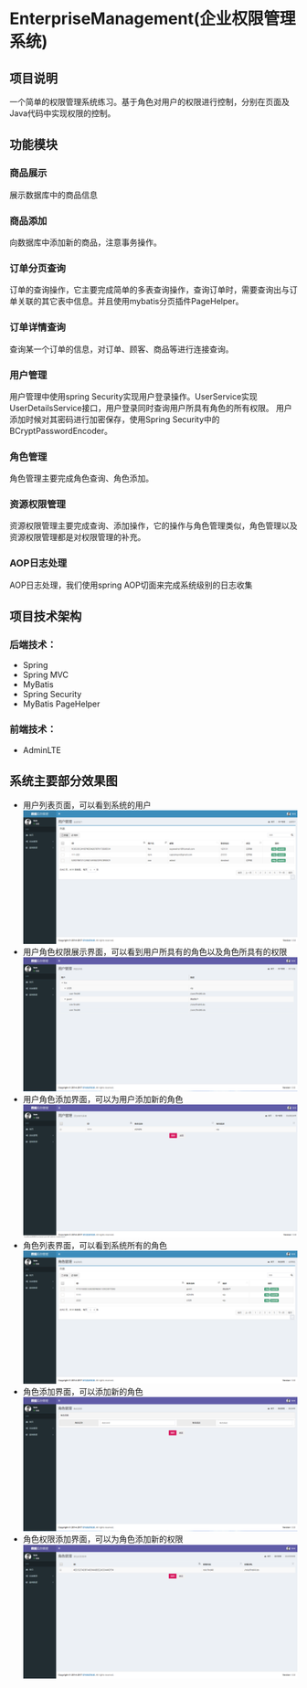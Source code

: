 # EnterpriseManagement(企业权限管理系统)
## 项目说明
一个简单的权限管理系统练习。基于角色对用户的权限进行控制，分别在页面及Java代码中实现权限的控制。

## 功能模块
### 商品展示
展示数据库中的商品信息 
### 商品添加 
向数据库中添加新的商品，注意事务操作。
### 订单分页查询
订单的查询操作，它主要完成简单的多表查询操作，查询订单时，需要查询出与订单关联的其它表中信息。并且使用mybatis分页插件PageHelper。
### 订单详情查询 
查询某一个订单的信息，对订单、顾客、商品等进行连接查询。
### 用户管理 
用户管理中使用spring Security实现用户登录操作。UserService实现UserDetailsService接口，用户登录同时查询用户所具有角色的所有权限。
用户添加时候对其密码进行加密保存，使用Spring Security中的BCryptPasswordEncoder。
### 角色管理 
角色管理主要完成角色查询、角色添加。
### 资源权限管理 
资源权限管理主要完成查询、添加操作，它的操作与角色管理类似，角色管理以及资源权限管理都是对权限管理的补充。
### AOP日志处理 
AOP日志处理，我们使用spring AOP切面来完成系统级别的日志收集
 
## 项目技术架构
### 后端技术：
* Spring
* Spring MVC
* MyBatis
* Spring Security
* MyBatis PageHelper
### 前端技术：
* AdminLTE
 
 
## 系统主要部分效果图
* 用户列表页面，可以看到系统的用户
![alt 用户列表页面](https://raw.githubusercontent.com/captainxyw/EnterpriseManagement/master/img/user-list.png "用户列表页面")
* 用户角色权限展示界面，可以看到用户所具有的角色以及角色所具有的权限
![alt 用户角色权限展示界面](https://raw.githubusercontent.com/captainxyw/EnterpriseManagement/master/img/user-role-broswer.png "用户角色权限展示界面")
* 用户角色添加界面，可以为用户添加新的角色
![alt 用户角色添加界面](https://raw.githubusercontent.com/captainxyw/EnterpriseManagement/master/img/user-role-add.png "用户角色添加界面")
* 角色列表界面，可以看到系统所有的角色
![alt 角色列表界面](https://raw.githubusercontent.com/captainxyw/EnterpriseManagement/master/img/role-list.png "角色列表界面")
* 角色添加界面，可以添加新的角色
![alt 角色添加界面](https://raw.githubusercontent.com/captainxyw/EnterpriseManagement/master/img/role-add.png "角色添加界面")
* 角色权限添加界面，可以为角色添加新的权限
![alt 角色权限添加界面](https://raw.githubusercontent.com/captainxyw/EnterpriseManagement/master/img/role-perm-add.png "角色权限添加界面")


